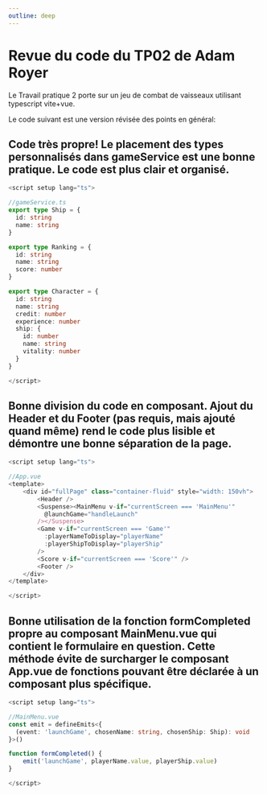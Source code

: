 ```yaml
---
outline: deep
---
```


# Revue du code du TP02 de Adam Royer

Le Travail pratique 2 porte sur un jeu de combat de vaisseaux utilisant typescript vite+vue.

Le code suivant est une version révisée des points en général:

## Code très propre! Le placement des types personnalisés dans gameService est une bonne pratique. Le code est plus clair et organisé.
```ts
<script setup lang="ts">

//gameService.ts
export type Ship = {
  id: string
  name: string
}

export type Ranking = {
  id: string
  name: string
  score: number
}

export type Character = {
  id: string
  name: string
  credit: number
  experience: number
  ship: {
    id: number
    name: string
    vitality: number
  }
}

</script>
```
## Bonne division du code en composant. Ajout du Header et du Footer (pas requis, mais ajouté quand même) rend le code plus lisible et démontre une bonne séparation de la page.
```ts 
<script setup lang="ts">

//App.vue
<template>
    <div id="fullPage" class="container-fluid" style="width: 150vh">
        <Header />
        <Suspense><MainMenu v-if="currentScreen === 'MainMenu'"
          @launchGame="handleLaunch"
        /></Suspense>
        <Game v-if="currentScreen === 'Game'"
          :playerNameToDisplay="playerName"
          :playerShipToDisplay="playerShip"
        />
        <Score v-if="currentScreen === 'Score'" />
        <Footer />
    </div>
</template>

</script>
```
## Bonne utilisation de la fonction formCompleted propre au composant MainMenu.vue qui contient le formulaire en question. Cette méthode évite de surcharger le composant App.vue de fonctions pouvant être déclarée à un composant plus spécifique.
```ts
<script setup lang="ts">

//MainMenu.vue
const emit = defineEmits<{
  (event: 'launchGame', chosenName: string, chosenShip: Ship): void
}>()

function formCompleted() {  
    emit('launchGame', playerName.value, playerShip.value)
}

</script>
```

<script setup>
import { useData } from 'vitepress'

const { site, theme, page, frontmatter } = useData()
</script>